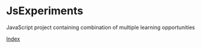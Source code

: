 # JsExperiments

JavaScript project containing combination of multiple learning opportunities

[Index](./index.html)

